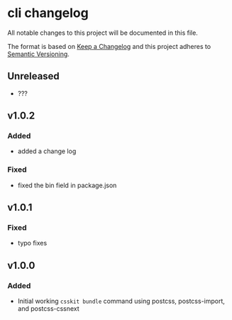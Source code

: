 # cli changelog

All notable changes to this project will be documented in this file.

The format is based on [Keep a Changelog](http://keepachangelog.com/) and this project adheres to [Semantic Versioning](http://semver.org/).

## Unreleased

* ???

## v1.0.2

### Added
* added a change log

### Fixed
* fixed the bin field in package.json

## v1.0.1

### Fixed
* typo fixes

## v1.0.0

### Added
* Initial working `csskit bundle` command using postcss, postcss-import, and postcss-cssnext
